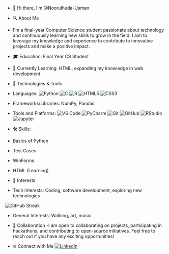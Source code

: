 - 👋 Hi there, I’m @Noorulhuda-Usman

- 🔍 About Me  
- I'm a final-year Computer Science student passionate about technology and continuously learning new skills to grow in the field. I aim to leverage my knowledge and experience to contribute to innovative projects and make a positive impact.
- 🎓 Education: Final Year CS Student 
- 🌱 Currently Learning: HTML, expanding my knowledge in web development
  
- 🔧 Technologies & Tools
- Languages:
![Python](https://img.shields.io/badge/Python-3776AB?style=for-the-badge&logo=python&logoColor=white)
![C](https://img.shields.io/badge/C-00599C?style=for-the-badge&logo=c&logoColor=white)
![R](https://img.shields.io/badge/R-276DC3?style=for-the-badge&logo=r&logoColor=white)
![HTML5](https://img.shields.io/badge/HTML5-E34F26?style=for-the-badge&logo=html5&logoColor=white)
![CSS3](https://img.shields.io/badge/CSS3-1572B6?style=for-the-badge&logo=css3&logoColor=white)

- Frameworks/Libraries: NumPy, Pandas
  
- Tools and Platforms:
![VS Code](https://img.shields.io/badge/VS%20Code-0078D4?style=for-the-badge&logo=visual-studio-code&logoColor=white)
![PyCharm](https://img.shields.io/badge/PyCharm-000000?style=for-the-badge&logo=pycharm&logoColor=white)
![Git](https://img.shields.io/badge/Git-F05032?style=for-the-badge&logo=git&logoColor=white)
![GitHub](https://img.shields.io/badge/GitHub-100000?style=for-the-badge&logo=github&logoColor=white)
![RStudio](https://img.shields.io/badge/RStudio-75AADB?style=for-the-badge&logo=rstudio&logoColor=white)
![Jupyter](https://img.shields.io/badge/Jupyter-F37626?style=for-the-badge&logo=jupyter&logoColor=white)

- 🛠️ Skills:
- Basics of Python
- Test Cases
- WinForms
- HTML (Learning)
  
- 🚀 Interests
- Tech Interests: Coding, software development, exploring new technologies

![GitHub Streak](https://github-readme-streak-stats.herokuapp.com/?user=yourusername&theme=dark&hide_border=true)

- General Interests: Walking, art, music
  
- 🤝 Collaboration
-I am open to collaborating on projects, participating in hackathons, and contributing to open-source initiatives. Feel free to reach out if you have any exciting opportunities!

- 🌐 Connect with Me
[![LinkedIn](https://img.shields.io/badge/LinkedIn-0077B5?style=for-the-badge&logo=linkedin&logoColor=white)](https://www.linkedin.com/in/noorulhuda-usman)
